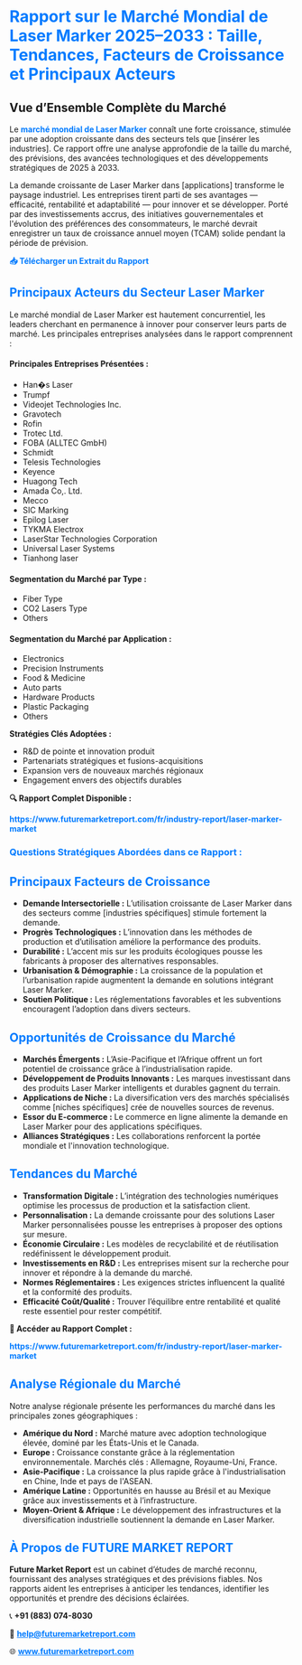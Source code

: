 <h1 style="color: #007BFF;">Rapport sur le Marché Mondial de Laser Marker 2025–2033 : Taille, Tendances, Facteurs de Croissance et Principaux Acteurs</h1>

<section id="overview">
  <h2>Vue d’Ensemble Complète du Marché</h2>
  <p>
    Le <a href="https://www.futuremarketreport.com/fr/industry-report/laser-marker-market" style="color: #007BFF; text-decoration: none;"><strong>marché mondial de Laser Marker</strong></a> connaît une forte croissance, stimulée par une adoption croissante dans des secteurs tels que [insérer les industries]. Ce rapport offre une analyse approfondie de la taille du marché, des prévisions, des avancées technologiques et des développements stratégiques de 2025 à 2033.
  </p>
  <p>
    La demande croissante de Laser Marker dans [applications] transforme le paysage industriel. Les entreprises tirent parti de ses avantages — efficacité, rentabilité et adaptabilité — pour innover et se développer. Porté par des investissements accrus, des initiatives gouvernementales et l'évolution des préférences des consommateurs, le marché devrait enregistrer un taux de croissance annuel moyen (TCAM) solide pendant la période de prévision.
  </p>
</section>

<section id="download">
  <p><a href="https://www.futuremarketreport.com/fr/request-sample/reportId=28914" style="color: #007BFF; text-decoration: none;"><strong>📥 Télécharger un Extrait du Rapport</strong></a></p>
</section>

<section id="key-players">
  <h2 style="color: #007BFF;">Principaux Acteurs du Secteur Laser Marker</h2>
  <p>
    Le marché mondial de Laser Marker est hautement concurrentiel, les leaders cherchant en permanence à innover pour conserver leurs parts de marché. Les principales entreprises analysées dans le rapport comprennent :
  </p>
  <h4>Principales Entreprises Présentées :</h4>
  <ul><li>Han�s Laser</li><li>Trumpf</li><li>Videojet Technologies Inc.</li><li>Gravotech</li><li>Rofin</li><li>Trotec Ltd.</li><li>FOBA (ALLTEC GmbH)</li><li>Schmidt</li><li>Telesis Technologies</li><li>Keyence</li><li>Huagong Tech</li><li>Amada Co,. Ltd.</li><li>Mecco</li><li>SIC Marking</li><li>Epilog Laser</li><li>TYKMA Electrox</li><li>LaserStar Technologies Corporation</li><li>Universal Laser Systems</li><li>Tianhong laser</li></ul>

  <h4>Segmentation du Marché par Type :</h4>
  <ul><li>Fiber Type</li><li>CO2 Lasers Type</li><li>Others</li></ul>

  <h4>Segmentation du Marché par Application :</h4>
  <ul><li>Electronics</li><li>Precision Instruments</li><li>Food &amp; Medicine</li><li>Auto parts</li><li>Hardware Products</li><li>Plastic Packaging</li><li>Others</li></ul>

  <p><strong>Stratégies Clés Adoptées :</strong></p>
  <ul>
    <li>R&D de pointe et innovation produit</li>
    <li>Partenariats stratégiques et fusions-acquisitions</li>
    <li>Expansion vers de nouveaux marchés régionaux</li>
    <li>Engagement envers des objectifs durables</li>
  </ul>
</section>

<section id="questions">
  <p><strong>🔍 Rapport Complet Disponible :</strong></p>
  <a href="https://www.futuremarketreport.com/fr/industry-report/laser-marker-market" style="color: #007BFF; text-decoration: none;"><strong>https://www.futuremarketreport.com/fr/industry-report/laser-marker-market</strong></a>
  <h3 style="color: #007BFF;">Questions Stratégiques Abordées dans ce Rapport :</h3>
</section>

<section id="driving-factors">
  <h2 style="color: #007BFF;">Principaux Facteurs de Croissance</h2>
  <ul>
    <li><strong>Demande Intersectorielle :</strong> L’utilisation croissante de Laser Marker dans des secteurs comme [industries spécifiques] stimule fortement la demande.</li>
    <li><strong>Progrès Technologiques :</strong> L’innovation dans les méthodes de production et d’utilisation améliore la performance des produits.</li>
    <li><strong>Durabilité :</strong> L’accent mis sur les produits écologiques pousse les fabricants à proposer des alternatives responsables.</li>
    <li><strong>Urbanisation & Démographie :</strong> La croissance de la population et l’urbanisation rapide augmentent la demande en solutions intégrant Laser Marker.</li>
    <li><strong>Soutien Politique :</strong> Les réglementations favorables et les subventions encouragent l’adoption dans divers secteurs.</li>
  </ul>
</section>

<section id="growth-opportunities">
  <h2 style="color: #007BFF;">Opportunités de Croissance du Marché</h2>
  <ul>
    <li><strong>Marchés Émergents :</strong> L’Asie-Pacifique et l’Afrique offrent un fort potentiel de croissance grâce à l’industrialisation rapide.</li>
    <li><strong>Développement de Produits Innovants :</strong> Les marques investissant dans des produits Laser Marker intelligents et durables gagnent du terrain.</li>
    <li><strong>Applications de Niche :</strong> La diversification vers des marchés spécialisés comme [niches spécifiques] crée de nouvelles sources de revenus.</li>
    <li><strong>Essor du E-commerce :</strong> Le commerce en ligne alimente la demande en Laser Marker pour des applications spécifiques.</li>
    <li><strong>Alliances Stratégiques :</strong> Les collaborations renforcent la portée mondiale et l'innovation technologique.</li>
  </ul>
</section>

<section id="trending-factors">
  <h2 style="color: #007BFF;">Tendances du Marché</h2>
  <ul>
    <li><strong>Transformation Digitale :</strong> L’intégration des technologies numériques optimise les processus de production et la satisfaction client.</li>
    <li><strong>Personnalisation :</strong> La demande croissante pour des solutions Laser Marker personnalisées pousse les entreprises à proposer des options sur mesure.</li>
    <li><strong>Économie Circulaire :</strong> Les modèles de recyclabilité et de réutilisation redéfinissent le développement produit.</li>
    <li><strong>Investissements en R&D :</strong> Les entreprises misent sur la recherche pour innover et répondre à la demande du marché.</li>
    <li><strong>Normes Réglementaires :</strong> Les exigences strictes influencent la qualité et la conformité des produits.</li>
    <li><strong>Efficacité Coût/Qualité :</strong> Trouver l’équilibre entre rentabilité et qualité reste essentiel pour rester compétitif.</li>
  </ul>
</section>

<section>
  <p><strong>📘 Accéder au Rapport Complet :</strong></p>
  <a href="https://www.futuremarketreport.com/fr/industry-report/laser-marker-market" style="color: #007BFF; text-decoration: none;"><strong>https://www.futuremarketreport.com/fr/industry-report/laser-marker-market</strong></a>
</section>

<section id="regional-analysis">
  <h2 style="color: #007BFF;">Analyse Régionale du Marché</h2>
  <p>Notre analyse régionale présente les performances du marché dans les principales zones géographiques :</p>
  <ul>
    <li><strong>Amérique du Nord :</strong> Marché mature avec adoption technologique élevée, dominé par les États-Unis et le Canada.</li>
    <li><strong>Europe :</strong> Croissance constante grâce à la réglementation environnementale. Marchés clés : Allemagne, Royaume-Uni, France.</li>
    <li><strong>Asie-Pacifique :</strong> La croissance la plus rapide grâce à l'industrialisation en Chine, Inde et pays de l'ASEAN.</li>
    <li><strong>Amérique Latine :</strong> Opportunités en hausse au Brésil et au Mexique grâce aux investissements et à l’infrastructure.</li>
    <li><strong>Moyen-Orient & Afrique :</strong> Le développement des infrastructures et la diversification industrielle soutiennent la demande en Laser Marker.</li>
  </ul>
</section>

<footer>
  <h2 style="color: #007BFF;">À Propos de FUTURE MARKET REPORT</h2>
  <p>
    <strong>Future Market Report</strong> est un cabinet d’études de marché reconnu, fournissant des analyses stratégiques et des prévisions fiables. Nos rapports aident les entreprises à anticiper les tendances, identifier les opportunités et prendre des décisions éclairées.
  </p>
  <p>📞 <strong>+91 (883) 074-8030</strong></p>
  <p>📧 <strong><a href="mailto:help@futuremarketreport.com" style="color: #007BFF;">help@futuremarketreport.com</a></strong></p>
  <p>🌐 <strong><a href="https://www.futuremarketreport.com/" style="color: #007BFF;">www.futuremarketreport.com</a></strong></p>
</footer>